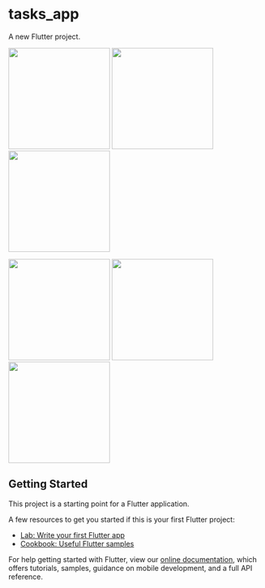 # tasks_app

A new Flutter project.

<img src='https://i.imgur.com/2uzU3Yj.png' width='200' size='200' /> <img src='https://i.imgur.com/wysMCFo.png' width='200' size='200' /> <img src='https://i.imgur.com/NqJNgY0.png' width='200' size='200' />

<img src='https://i.imgur.com/Xg2Y11p.png' width='200' size='200' /> <img src='https://i.imgur.com/yT8XVRC.png' width='200' size='200' /> <img src='https://i.imgur.com/FoCi7bh.png' width='200' size='200' />

## Getting Started

This project is a starting point for a Flutter application.

A few resources to get you started if this is your first Flutter project:

- [Lab: Write your first Flutter app](https://flutter.io/docs/get-started/codelab)
- [Cookbook: Useful Flutter samples](https://flutter.io/docs/cookbook)

For help getting started with Flutter, view our 
[online documentation](https://flutter.io/docs), which offers tutorials, 
samples, guidance on mobile development, and a full API reference.
